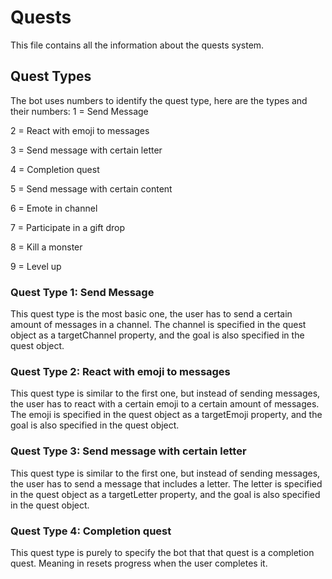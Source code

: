 # Quests
This file contains all the information about the quests system.

## Quest Types
The bot uses numbers to identify the quest type, here are the types and their numbers:
1 = Send Message

2 = React with emoji to messages

3 = Send message with certain letter

4 = Completion quest

5 = Send message with certain content

6 = Emote in channel

7 = Participate in a gift drop

8 = Kill a monster

9 = Level up

### Quest Type 1: Send Message
This quest type is the most basic one, the user has to send a certain amount of messages in a channel.
The channel is specified in the quest object as a targetChannel property, and the goal is also specified in the quest object.

### Quest Type 2: React with emoji to messages
This quest type is similar to the first one, but instead of sending messages, the user has to react with a certain emoji to a certain amount of messages.
The emoji is specified in the quest object as a targetEmoji property, and the goal is also specified in the quest object.

### Quest Type 3: Send message with certain letter
This quest type is similar to the first one, but instead of sending messages, the user has to send a message that includes a letter.
The letter is specified in the quest object as a targetLetter property, and the goal is also specified in the quest object.

### Quest Type 4: Completion quest
This quest type is purely to specify the bot that that quest is a completion quest.
Meaning in resets progress when the user completes it.